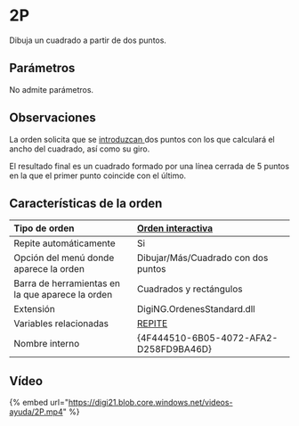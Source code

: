 # 2P

Dibuja un cuadrado a partir de dos puntos.

## Parámetros

No admite parámetros.

## Observaciones

La orden solicita que se [introduzcan ](../../introduccion-de-coordenadas.md)dos puntos con los que calculará el ancho del cuadrado, así como su giro.

El resultado final es un cuadrado formado por una línea cerrada de 5 puntos en la que el primer punto coincide con el último.

## Características de la orden

| Tipo de orden | [Orden interactiva](../../../ordenes/ordenes-interactivas.md) |
| :--- | :--- |
| Repite automáticamente | Si |
| Opción del menú donde aparece la orden | Dibujar/Más/Cuadrado con dos puntos |
| Barra de herramientas en la que aparece la orden | Cuadrados y rectángulos |
| Extensión | DigiNG.OrdenesStandard.dll |
| Variables relacionadas | [REPITE](../../variables/r/repite.md) |
| Nombre interno | {4F444510-6B05-4072-AFA2-D258FD9BA46D} |

## Vídeo

{% embed url="https://digi21.blob.core.windows.net/videos-ayuda/2P.mp4" %}



